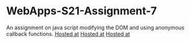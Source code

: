 # WebApps-S21-Assignment-7
An assignment on java script modifying the DOM and using anonymous callback functions.
<a href = "https://44-563-web-apps-s21.github.io/webapps-s21-assignment-7-yaswantS542297/treasure.html">Hosted at</a>
<a href = "https://44-563-web-apps-s21.github.io/webapps-s21-assignment-7-yaswantS542297/reaction.html">Hosted at</a>
<a href = "https://44-563-web-apps-s21.github.io/webapps-s21-assignment-7-yaswantS542297/listy.html">Hosted at</a>